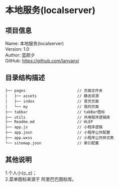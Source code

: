 #   本地服务(localserver)

## 项目信息
Name: 本地服务(localserver)  
Version: 1.0  
Author: 蓝颜夕  
GitHub: https://github.com/lanyanxi

## 目录结构描述
```
├── pages                       // 页面文件夹  
│   ├── assets                  // 静态资源  
│   ├── index                   // 首页页面  
│   └── my                      // 我的页面  
├── tabbar                      // tabBar图标  
├── utils                       // 共用程序逻辑库  
├── Readme.md                   // HLEP  
├── app.js                      // 小程序逻辑  
├── app.josn                    // 小程序公共配置  
├── app.wxss                    // 小程序公共样式表  
└── sitemap.josn                // 索引配置  
```

## 其他说明
1.个人小(ಥ_ಥ)；  
2.菜单图标来源于 阿里巴巴图标库。
